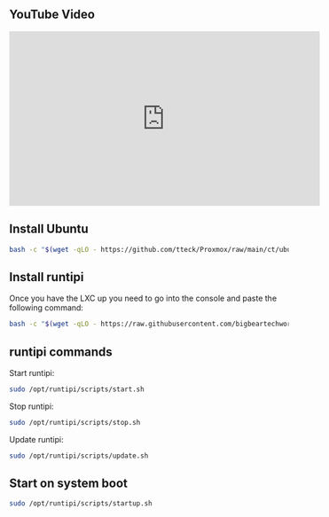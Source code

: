 ## YouTube Video

<iframe width="560" height="315" src="https://www.youtube.com/embed/MjxPmHWIvlY" title="YouTube video player" frameborder="0" allow="accelerometer; autoplay; clipboard-write; encrypted-media; gyroscope; picture-in-picture; web-share" allowfullscreen></iframe>

## Install Ubuntu

```bash
bash -c "$(wget -qLO - https://github.com/tteck/Proxmox/raw/main/ct/ubuntu.sh)"
```

## Install runtipi

Once you have the LXC up you need to go into the console and paste the following command:

```bash
bash -c "$(wget -qLO - https://raw.githubusercontent.com/bigbeartechworld/big-bear-scripts/master/runtipi/install.sh)"
```

## runtipi commands

Start runtipi:

```bash
sudo /opt/runtipi/scripts/start.sh
```

Stop runtipi:

```bash
sudo /opt/runtipi/scripts/stop.sh
```

Update runtipi:

```bash
sudo /opt/runtipi/scripts/update.sh
```

## Start on system boot

```bash
sudo /opt/runtipi/scripts/startup.sh
```
